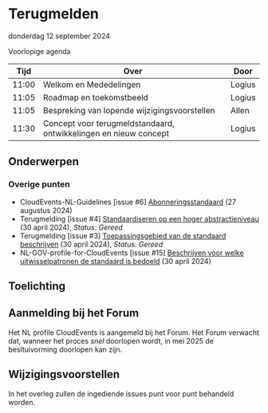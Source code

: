 <!-----------------------------







   :warning: Dit bestand wordt automatisch gegenereerd.
   :warning: Handmatige toevoegingen worden overschreven.







----------------------------->
# Terugmelden

donderdag 12 september 2024

Voorlopige agenda

|  Tijd  | Over                                         | Door   |
|--------|----------------------------------------------|--------|
|  11:00 | Welkom en Mededelingen                       | Logius |
|  11:05 | Roadmap en toekomstbeeld  | Logius  |
|  11:05 | Bespreking van lopende wijzigingsvoorstellen | Allen  |
|  11:30 | Concept voor terugmeldstandaard, ontwikkelingen en nieuw concept | Logius |


## Onderwerpen

### Overige punten
* CloudEvents-NL-Guidelines [issue #6] [Abonneringsstandaard](https://github.com/Logius-standaarden/CloudEvents-NL-Guidelines/issues/6) (27 augustus 2024)
* Terugmelding [issue #4] [Standaardiseren op een hoger abstractieniveau](https://github.com/Logius-standaarden/Terugmelding/issues/4) (30 april 2024), _Status: Gereed_
* Terugmelding [issue #3] [Toepassingsgebied van de standaard beschrijven](https://github.com/Logius-standaarden/Terugmelding/issues/3) (30 april 2024), _Status: Gereed_
* NL-GOV-profile-for-CloudEvents [issue #15] [Beschrijven voor welke uitwisselpatronen de standaard is bedoeld](https://github.com/Logius-standaarden/NL-GOV-profile-for-CloudEvents/issues/15) (30 april 2024)

## Toelichting



## Aanmelding bij het Forum

Het NL profile CloudEvents is aangemeld bij het Forum. Het Forum verwacht dat, wanneer
het proces _snel_ doorlopen wordt, in mei 2025 de besltuivorming doorlopen kan zijn.

## Wijzigingsvoorstellen 

In het overleg zullen de ingediende issues punt voor punt behandeld worden.
 